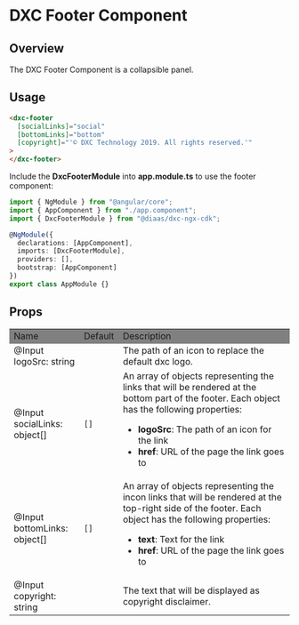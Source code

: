 # DXC Footer Component

## Overview

The DXC Footer Component is a collapsible panel.

## Usage

```html
<dxc-footer
  [socialLinks]="social"
  [bottomLinks]="bottom"
  [copyright]="'© DXC Technology 2019. All rights reserved.'"
>
</dxc-footer>
```

Include the **DxcFooterModule** into **app.module.ts** to use the footer component:

```ts
import { NgModule } from "@angular/core";
import { AppComponent } from "./app.component";
import { DxcFooterModule } from "@diaas/dxc-ngx-cdk";

@NgModule({
  declarations: [AppComponent],
  imports: [DxcFooterModule],
  providers: [],
  bootstrap: [AppComponent]
})
export class AppModule {}
```

## Props

<table>
    <tr style="background-color: grey">
        <td>Name</td>
        <td>Default</td>
        <td>Description</td>
    </tr>
    <tr>
        <td>@Input<br>logoSrc: string</td>
        <td></td>
        <td>The path of an icon to replace the default dxc logo.</td>
    </tr>
    <tr>
        <td>@Input<br>socialLinks: object[]</td>
        <td><code>[]</code></td>
        <td>An array of objects representing the links that will be rendered at the bottom part of the footer. Each object has the following properties:
            <ul>
                <li><b>logoSrc</b>: The path of an icon for the link</li>
                <li><b>href</b>: URL of the page the link goes to</li>
            </ul>
        </td>
    </tr>
    <tr>
        <td>@Input<br>bottomLinks: object[]</td>
        <td><code>[]</code></td>
        <td>An array of objects representing the incon links that will be rendered at the top-right side of the footer. Each object has the following properties:
            <ul>
                <li><b>text</b>: Text for the link</li>
                <li><b>href</b>: URL of the page the link goes to</li>
            </ul>
        </td>
    </tr>
    <tr>
        <td>@Input<br>copyright: string</td>
        <td></td>
        <td>The text that will be displayed as copyright disclaimer.</td>
    </tr>
</table>
